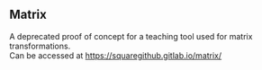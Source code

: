 ## **Matrix**
A deprecated proof of concept for a teaching tool used for matrix transformations.  
Can be accessed at https://squaregithub.gitlab.io/matrix/
